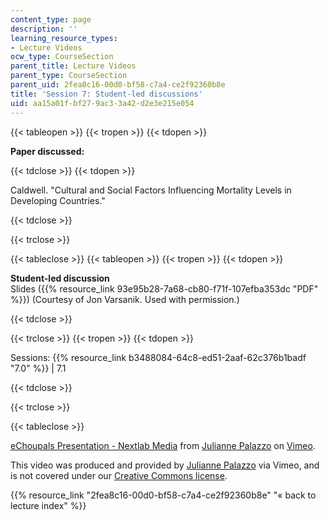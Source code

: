 ```yaml
---
content_type: page
description: ''
learning_resource_types:
- Lecture Videos
ocw_type: CourseSection
parent_title: Lecture Videos
parent_type: CourseSection
parent_uid: 2fea8c16-00d0-bf58-c7a4-ce2f92360b8e
title: 'Session 7: Student-led discussions'
uid: aa15a01f-bf27-9ac3-3a42-d2e3e215e054
---
```


{{< tableopen >}}
{{< tropen >}}
{{< tdopen >}}


**Paper discussed:**


{{< tdclose >}}
{{< tdopen >}}


Caldwell. "Cultural and Social Factors Influencing Mortality Levels in Developing Countries."


{{< tdclose >}}

{{< trclose >}}

{{< tableclose >}}
{{< tableopen >}}
{{< tropen >}}
{{< tdopen >}}


**Student-led discussion**  
Slides ({{% resource_link 93e95b28-7a68-cb80-f71f-107efba353dc "PDF" %}}) (Courtesy of Jon Varsanik. Used with permission.)


{{< tdclose >}}

{{< trclose >}}
{{< tropen >}}
{{< tdopen >}}


Sessions: {{% resource_link b3488084-64c8-ed51-2aaf-62c376b1badf "7.0" %}} | 7.1


{{< tdclose >}}

{{< trclose >}}

{{< tableclose >}}

[eChoupals Presentation - Nextlab Media](https://vimeo.com/2104614) from [Julianne Palazzo](https://vimeo.com/user722244) on [Vimeo](https://vimeo.com).

This video was produced and provided by [Julianne Palazzo](https://vimeo.com/user722244) via Vimeo, and is not covered under our [Creative Commons license](/terms/#cc).

{{% resource_link "2fea8c16-00d0-bf58-c7a4-ce2f92360b8e" "« back to lecture index" %}}